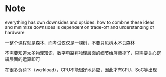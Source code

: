 # Note

everything has own downsides and upsides. how to combine these ideas and minimize downsides is dependent on trade-off and understanding of hardware 

一整个课程就是森林，而考试仅仅是一棵树，不要只见树木不见森林

不需要知道太多物理知识，数字电路将物理层面的细节给屏蔽掉了，只需要关心逻辑层面的运算即可

在很多负荷下（workload），CPU不能很好地适应，因此才有GPU、SoC等出现